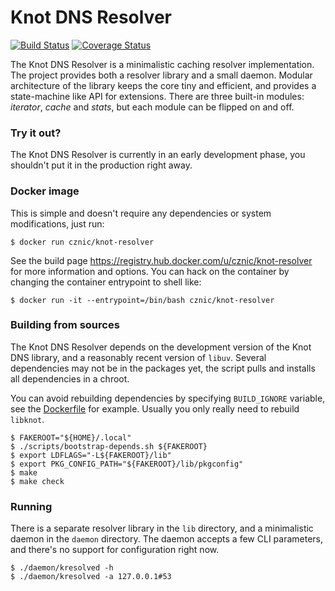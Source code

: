 # Knot DNS Resolver

[![Build Status](https://travis-ci.org/CZNIC-Labs/knot-resolver.svg?branch=master)](https://travis-ci.org/CZNIC-Labs/knot-resolver)
[![Coverage Status](https://coveralls.io/repos/CZNIC-Labs/knot-resolver/badge.svg?branch=master)](https://coveralls.io/r/CZNIC-Labs/knot-resolver?branch=master)

The Knot DNS Resolver is a minimalistic caching resolver implementation. The project provides both a resolver
library and a small daemon. Modular architecture of the library keeps the core tiny and efficient, and provides
a state-machine like API for extensions. There are three built-in modules: *iterator*, *cache* and *stats*,
but each module can be flipped on and off.

### Try it out?

The Knot DNS Resolver is currently in an early development phase, you shouldn't put it in the production right away.

### Docker image

This is simple and doesn't require any dependencies or system modifications, just run:

```
$ docker run cznic/knot-resolver
```

See the build page https://registry.hub.docker.com/u/cznic/knot-resolver for more information and options.
You can hack on the container by changing the container entrypoint to shell like:

```
$ docker run -it --entrypoint=/bin/bash cznic/knot-resolver
```

### Building from sources 

The Knot DNS Resolver depends on the development version of the Knot DNS library, and a reasonably recent version of `libuv`.
Several dependencies may not be in the packages yet, the script pulls and installs all dependencies in a chroot.

You can avoid rebuilding dependencies by specifying `BUILD_IGNORE` variable, see the [Dockerfile](scripts/Dockerfile)
for example. Usually you only really need to rebuild `libknot`.

```
$ FAKEROOT="${HOME}/.local"
$ ./scripts/bootstrap-depends.sh ${FAKEROOT}
$ export LDFLAGS="-L${FAKEROOT}/lib"
$ export PKG_CONFIG_PATH="${FAKEROOT}/lib/pkgconfig"
$ make
$ make check
```

### Running

There is a separate resolver library in the `lib` directory, and a minimalistic daemon in
the `daemon` directory. The daemon accepts a few CLI parameters, and there's no support for configuration
right now.

```
$ ./daemon/kresolved -h
$ ./daemon/kresolved -a 127.0.0.1#53
```
